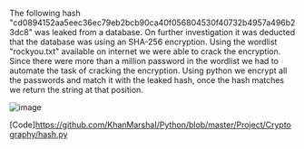 The following hash "cd0894152aa5eec36ec79eb2bcb90ca40f056804530f40732b4957a496b23dc8" was leaked from a database. On further investigation it was deducted that the database was using 
an SHA-256 encryption. Using the wordlist "rockyou.txt" available on internet we were able to crack the encryption.
Since there were more than a million password in the wordlist we had to automate the task of cracking the encryption. Using python we encrypt all the passwords and match it with the leaked hash,
once the hash matches we return the string at that position.

![image](https://github.com/KhanMarshaI/Python/assets/108894019/4d51ade1-c005-41da-806e-53061dd73ac5)

[Code]https://github.com/KhanMarshaI/Python/blob/master/Project/Cryptography/hash.py
